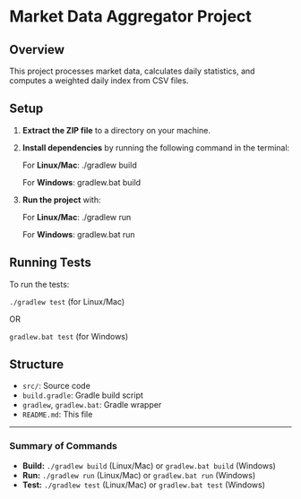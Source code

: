 # Market Data Aggregator Project

## Overview

This project processes market data, calculates daily statistics, and computes a weighted daily index from CSV files.

## Setup

1. **Extract the ZIP file** to a directory on your machine.

2. **Install dependencies** by running the following command in the terminal:

   For **Linux/Mac**:
   ./gradlew build
   
   For **Windows**:
   gradlew.bat build

3. **Run the project** with:

    For **Linux/Mac**:
   ./gradlew run
   
   For **Windows**:
   gradlew.bat run

## Running Tests

To run the tests:

   `./gradlew test` (for Linux/Mac)

   OR

   `gradlew.bat test` (for Windows)

## Structure

- `src/`: Source code
- `build.gradle`: Gradle build script
- `gradlew`, `gradlew.bat`: Gradle wrapper
- `README.md`: This file

---

### Summary of Commands

- **Build:** `./gradlew build` (Linux/Mac) or `gradlew.bat build` (Windows)
- **Run:** `./gradlew run` (Linux/Mac) or `gradlew.bat run` (Windows)
- **Test:** `./gradlew test` (Linux/Mac) or `gradlew.bat test` (Windows)
